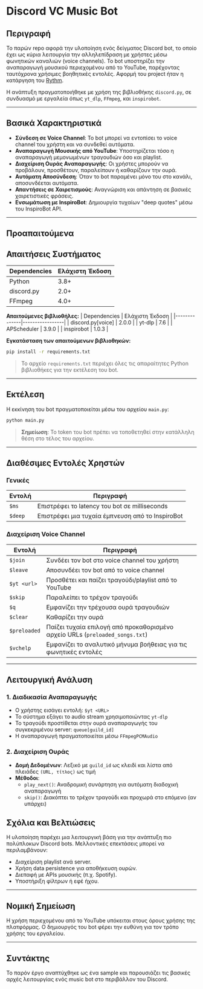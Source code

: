 
# Discord VC Music Bot

## Περιγραφή

Το παρών repo αφορά την υλοποίηση ενός δείγματος Discord bot, το οποίο έχει ως κύρια λειτουργία την αλληλεπίδραση με χρήστες μέσω φωνητικών καναλιών (voice channels). Το bot υποστηρίζει την αναπαραγωγή μουσικού περιεχομένου από το YouTube, παρέχοντας ταυτόχρονα χρήσιμες βοηθητικές εντολές. Αφορμή του project ήταν η κατάργηση του [Rythm](https://discord.com/discovery/applications/235088799074484224).

Η ανάπτυξη πραγματοποιήθηκε με χρήση της βιβλιοθήκης `discord.py`, σε συνδυασμό με εργαλεία όπως `yt_dlp`, `FFmpeg`, και `inspirobot`.

---

## Βασικά Χαρακτηριστικά

- **Σύνδεση σε Voice Channel**: Το bot μπορεί να εντοπίσει το voice channel του χρήστη και να συνδεθεί αυτόματα.
- **Αναπαραγωγή Μουσικής από YouTube**: Υποστηρίζεται τόσο η αναπαραγωγή μεμονωμένων τραγουδιών όσο και playlist.
- **Διαχείριση Ουράς Αναπαραγωγής**: Οι χρήστες μπορούν να προβάλουν, προσθέτουν, παραλείπουν ή καθαρίζουν την ουρά.
- **Αυτόματη Αποσύνδεση**: Όταν το bot παραμένει μόνο του στο κανάλι, αποσυνδέεται αυτόματα.
- **Απαντήσεις σε Χαιρετισμούς**: Αναγνώριση και απάντηση σε βασικές χαιρετιστικές φράσεις.
- **Ενσωμάτωση με InspiroBot**: Δημιουργία τυχαίων "deep quotes" μέσω του InspiroBot API.

---

## Προαπαιτούμενα

## Απαιτήσεις Συστήματος

| Dependencies    | Ελάχιστη Έκδοση |
|--------------|-----------------|
| Python       | 3.8+            |
| discord.py   | 2.0+            |
| FFmpeg       | 4.0+            |


**Απαιτούμενες βιβλιοθήλες:**
| Dependencies    | Ελάχιστη Έκδοση |
|--------------|-----------------|
| discord.py[voice]       | 2.0.0            |
| yt-dlp   | 7.6            |
| APScheduler       | 3.9.0            |
| inspirobot | 1.0.3 |

**Εγκατάσταση των απαιτούμενων βιβλιοθηκών:**

```bash
pip install -r requirements.txt
```

> Το αρχείο `requirements.txt` περιέχει όλες τις απαραίτητες Python βιβλιοθήκες για την εκτέλεση του bot.



---

## Εκτέλεση

Η εκκίνηση του bot πραγματοποιείται μέσω του αρχείου `main.py`:

```bash
python main.py
```

> **Σημείωση**: Το token του bot πρέπει να τοποθετηθεί στην κατάλληλη θέση στο τέλος του αρχείου.

---


## Διαθέσιμες Εντολές Χρηστών

### Γενικές

| Εντολή      | Περιγραφή                                     |
|------------|-----------------------------------------------|
| `$ms`       | Επιστρέφει το latency του bot σε milliseconds |
| `$deep`     | Επιστρέφει μια τυχαία έμπνευση από το InspiroBot |

### Διαχείριση Voice Channel

| Εντολή        | Περιγραφή                                                                 |
|---------------|---------------------------------------------------------------------------|
| `$join`        | Συνδέει τον bot στο voice channel του χρήστη                             |
| `$leave`       | Αποσυνδέει τον bot από το voice channel                                   |
| `$yt <url>`    | Προσθέτει και παίζει τραγούδι/playlist από το YouTube                    |
| `$skip`        | Παραλείπει το τρέχον τραγούδι                                             |
| `$q`           | Εμφανίζει την τρέχουσα ουρά τραγουδιών                                    |
| `$clear`       | Καθαρίζει την ουρά                                                        |
| `$preloaded`   | Παίζει τυχαία επιλογή από προκαθορισμένο αρχείο URLs (`preloaded_songs.txt`) |
| `$vchelp`      | Εμφανίζει το αναλυτικό μήνυμα βοήθειας για τις φωνητικές εντολές         |

---

## Λειτουργική Ανάλυση

### 1. Διαδικασία Αναπαραγωγής

- Ο χρήστης εισάγει εντολή: `$yt <URL>`
- Το σύστημα εξάγει το audio stream χρησιμοποιώντας `yt-dlp`
- Το τραγούδι προστίθεται στην ουρά αναπαραγωγής του συγκεκριμένου server: `queue[guild_id]`
- Η αναπαραγωγή πραγματοποιείται μέσω `FFmpegPCMAudio`

### 2. Διαχείριση Ουράς

- **Δομή Δεδομένων**: Λεξικό με `guild_id` ως κλειδί και λίστα από πλειάδες `(URL, τίτλος)` ως τιμή
- **Μέθοδοι**:
  - `play_next()`: Αναδρομική συνάρτηση για αυτόματη διαδοχική αναπαραγωγή
  - `skip()`: Διακόπτει το τρέχον τραγούδι και προχωρά στο επόμενο (αν υπάρχει)


## Σχόλια και Βελτιώσεις

Η υλοποίηση παρέχει μια λειτουργική βάση για την ανάπτυξη πιο πολύπλοκων Discord bots. Μελλοντικές επεκτάσεις μπορεί να περιλαμβάνουν:
- Διαχείριση playlist ανά server.
- Χρήση data persistence για αποθήκευση ουρών.
- Διεπαφή με APIs μουσικής (π.χ. Spotify).
- Υποστήριξη φίλτρων ή εφέ ήχου.

---

## Νομική Σημείωση

Η χρήση περιεχομένου από το YouTube υπόκειται στους όρους χρήσης της πλατφόρμας. Ο δημιουργός του bot φέρει την ευθύνη για τον τρόπο χρήσης του εργαλείου.

---

## Συντάκτης

Το παρόν έργο αναπτύχθηκε ως ένα sample και παρουσιάζει τις βασικές αρχές λειτουργίας ενός music bot στο περιβάλλον του Discord.
